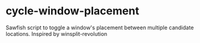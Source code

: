 cycle-window-placement
======================

Sawfish script to toggle a window's placement between multiple candidate locations.  Inspired by winsplit-revolution
